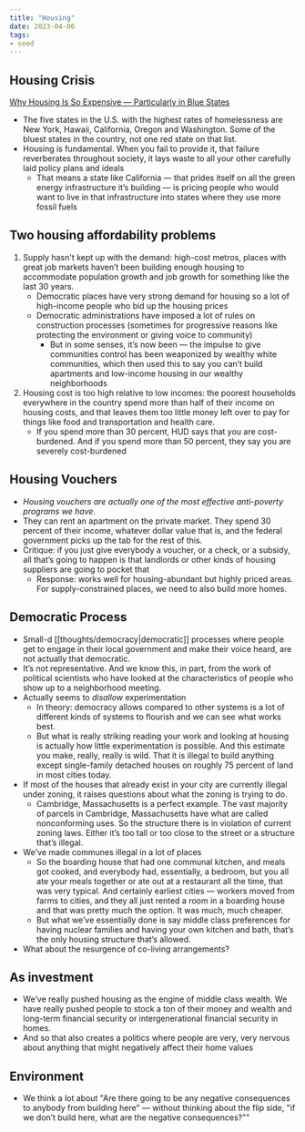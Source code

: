 ```yaml
---
title: "Housing"
date: 2023-04-06
tags:
- seed
---
```


## Housing Crisis
[Why Housing Is So Expensive — Particularly in Blue States](https://www.nytimes.com/2022/07/19/opinion/ezra-klein-podcast-jenny-schuetz.html?showTranscript=1)

- The five states in the U.S. with the highest rates of homelessness are New York, Hawaii, California, Oregon and Washington. Some of the bluest states in the country, not one red state on that list.
- Housing is fundamental. When you fail to provide it, that failure reverberates throughout society, it lays waste to all your other carefully laid policy plans and ideals
	- That means a state like California — that prides itself on all the green energy infrastructure it’s building — is pricing people who would want to live in that infrastructure into states where they use more fossil fuels

## Two housing affordability problems
1. Supply hasn't kept up with the demand: high-cost metros, places with great job markets haven’t been building enough housing to accommodate population growth and job growth for something like the last 30 years.
	- Democratic places have very strong demand for housing so a lot of high-income people who bid up the housing prices
	- Democratic administrations have imposed a lot of rules on construction processes (sometimes for progressive reasons like protecting the environment or giving voice to community)
		- But in some senses, it’s now been — the impulse to give communities control has been weaponized by wealthy white communities, which then used this to say you can’t build apartments and low-income housing in our wealthy neighborhoods
2. Housing cost is too high relative to low incomes: the poorest households everywhere in the country spend more than half of their income on housing costs, and that leaves them too little money left over to pay for things like food and transportation and health care.
	- If you spend more than 30 percent, HUD says that you are cost-burdened. And if you spend more than 50 percent, they say you are severely cost-burdened

## Housing Vouchers
- *Housing vouchers are actually one of the most effective anti-poverty programs we have.*
- They can rent an apartment on the private market. They spend 30 percent of their income, whatever dollar value that is, and the federal government picks up the tab for the rest of this.
- Critique: if you just give everybody a voucher, or a check, or a subsidy, all that’s going to happen is that landlords or other kinds of housing suppliers are going to pocket that
	- Response: works well for housing-abundant but highly priced areas. For supply-constrained places, we need to also build more homes.

## Democratic Process
- Small-d [[thoughts/democracy|democratic]] processes where people get to engage in their local government and make their voice heard, are not actually that democratic.
- It’s not representative. And we know this, in part, from the work of political scientists who have looked at the characteristics of people who show up to a neighborhood meeting.
- Actually seems to *disallow* experimentation
	- In theory: democracy allows compared to other systems is a lot of different kinds of systems to flourish and we can see what works best.
	- But what is really striking reading your work and looking at housing is actually how little experimentation is possible. And this estimate you make, really, really is wild. That it is illegal to build anything except single-family detached houses on roughly 75 percent of land in most cities today.
- If most of the houses that already exist in your city are currently illegal under zoning, it raises questions about what the zoning is trying to do.
	- Cambridge, Massachusetts is a perfect example. The vast majority of parcels in Cambridge, Massachusetts have what are called nonconforming uses. So the structure there is in violation of current zoning laws. Either it’s too tall or too close to the street or a structure that’s illegal.
- We've made communes illegal in a lot of places
	- So the boarding house that had one communal kitchen, and meals got cooked, and everybody had, essentially, a bedroom, but you all ate your meals together or ate out at a restaurant all the time, that was very typical. And certainly earliest cities — workers moved from farms to cities, and they all just rented a room in a boarding house and that was pretty much the option. It was much, much cheaper.
	- But what we’ve essentially done is say middle class preferences for having nuclear families and having your own kitchen and bath, that’s the only housing structure that’s allowed. 
- What about the resurgence of co-living arrangements?

## As investment
- We’ve really pushed housing as the engine of middle class wealth. We have really pushed people to stock a ton of their money and wealth and long-term financial security or intergenerational financial security in homes.
- And so that also creates a politics where people are very, very nervous about anything that might negatively affect their home values

## Environment
- We think a lot about "Are there going to be any negative consequences to anybody from building here" — without thinking about the flip side, "if we don’t build here, what are the negative consequences?""

